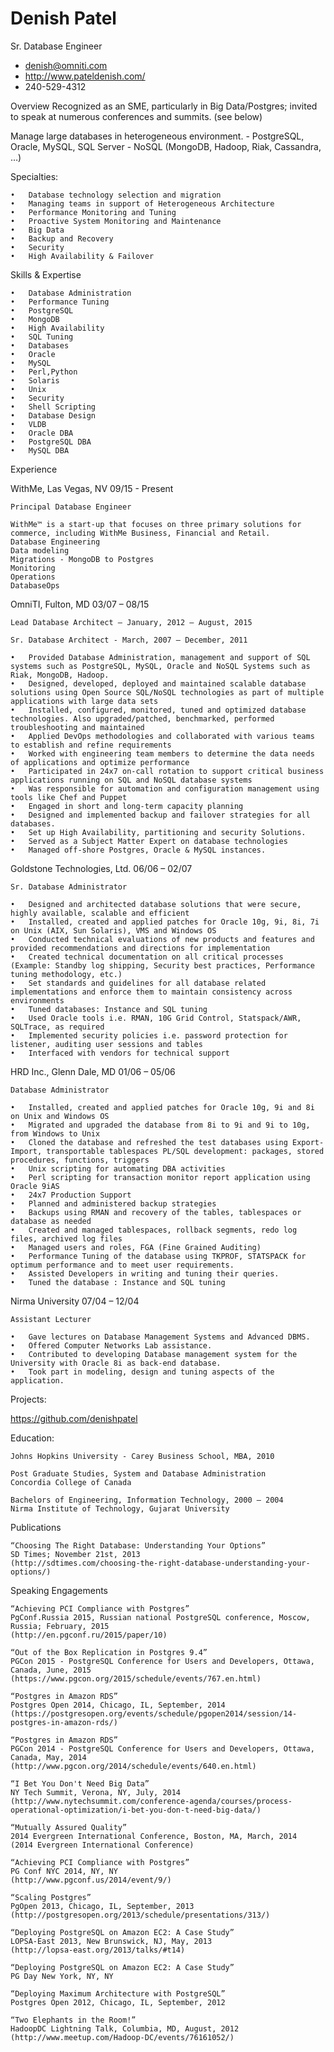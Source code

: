 # Denish Patel 
Sr. Database Engineer

 * <denish@omniti.com>
 * http://www.pateldenish.com/
 * 240-529-4312

Overview	Recognized as an SME, particularly in Big Data/Postgres; invited to speak at numerous conferences and summits. (see below) 

Manage large databases in heterogeneous environment. 
	- PostgreSQL, Oracle, MySQL, SQL Server
	- NoSQL (MongoDB, Hadoop, Riak, Cassandra, …) 

Specialties: 
 
	•	Database technology selection and migration
	•	Managing teams in support of Heterogeneous Architecture
	•	Performance Monitoring and Tuning
	•	Proactive System Monitoring and Maintenance
	•	Big Data
	•	Backup and Recovery
	•	Security
	•	High Availability & Failover 

Skills & Expertise
 
	•	Database Administration
	•	Performance Tuning
	•	PostgreSQL
	•	MongoDB
	•	High Availability
	•	SQL Tuning
	•	Databases
	•	Oracle
	•	MySQL
	•	Perl,Python
	•	Solaris
	•	Unix
	•	Security
	•	Shell Scripting
	•	Database Design
	•	VLDB
	•	Oracle DBA
	•	PostgreSQL DBA
	•	MySQL DBA 

Experience

WithMe, Las Vegas, NV	09/15 - Present

	Principal Database Engineer

	WithMe™ is a start-up that focuses on three primary solutions for commerce, including WithMe Business, Financial and Retail. 
	Database Engineering 
	Data modeling 
	Migrations - MongoDB to Postgres 
	Monitoring
	Operations 
	DatabaseOps

OmniTI, Fulton, MD	03/07 – 08/15

	Lead Database Architect – January, 2012 – August, 2015
	
	Sr. Database Architect - March, 2007 – December, 2011

	•	Provided Database Administration, management and support of SQL systems such as PostgreSQL, MySQL, Oracle and NoSQL Systems such as Riak, MongoDB, Hadoop. 
	•	Designed, developed, deployed and maintained scalable database solutions using Open Source SQL/NoSQL technologies as part of multiple applications with large data sets 
	•	Installed, configured, monitored, tuned and optimized database technologies. Also upgraded/patched, benchmarked, performed troubleshooting and maintained
	•	Applied DevOps methodologies and collaborated with various teams to establish and refine requirements 
	•	Worked with engineering team members to determine the data needs of applications and optimize performance 
	•	Participated in 24x7 on-call rotation to support critical business applications running on SQL and NoSQL database systems 
	•	Was responsible for automation and configuration management using tools like Chef and Puppet
	•	Engaged in short and long-term capacity planning
	•	Designed and implemented backup and failover strategies for all databases.
	•	Set up High Availability, partitioning and security Solutions.
	•	Served as a Subject Matter Expert on database technologies
	•	Managed off-shore Postgres, Oracle & MySQL instances.

Goldstone Technologies, Ltd.	06/06 – 02/07

	Sr. Database Administrator

	•	Designed and architected database solutions that were secure, highly available, scalable and efficient 
	•	Installed, created and applied patches for Oracle 10g, 9i, 8i, 7i on Unix (AIX, Sun Solaris), VMS and Windows OS
	•	Conducted technical evaluations of new products and features and provided recommendations and directions for implementation
	•	Created technical documentation on all critical processes (Example: Standby log shipping, Security best practices, Performance tuning methodology, etc.)
	•	Set standards and guidelines for all database related implementations and enforce them to maintain consistency across environments 
	•	Tuned databases: Instance and SQL tuning
	•	Used Oracle tools i.e. RMAN, 10G Grid Control, Statspack/AWR, SQLTrace, as required 
	•	Implemented security policies i.e. password protection for listener, auditing user sessions and tables 
	•	Interfaced with vendors for technical support 

HRD Inc., Glenn Dale, MD 	01/06 – 05/06

	Database Administrator

	•	Installed, created and applied patches for Oracle 10g, 9i and 8i on Unix and Windows OS 
	•	Migrated and upgraded the database from 8i to 9i and 9i to 10g, from Windows to Unix
	•	Cloned the database and refreshed the test databases using Export-Import, transportable tablespaces PL/SQL development: packages, stored procedures, functions, triggers
	•	Unix scripting for automating DBA activities
	•	Perl scripting for transaction monitor report application using Oracle 9iAS
	•	24x7 Production Support
	•	Planned and administered backup strategies
	•	Backups using RMAN and recovery of the tables, tablespaces or database as needed
	•	Created and managed tablespaces, rollback segments, redo log files, archived log files
	•	Managed users and roles, FGA (Fine Grained Auditing)
	•	Performance Tuning of the database using TKPROF, STATSPACK for optimum performance and to meet user requirements. 
	•	Assisted Developers in writing and tuning their queries.
	•	Tuned the database : Instance and SQL tuning

Nirma University	07/04 – 12/04

	Assistant Lecturer

	•	Gave lectures on Database Management Systems and Advanced DBMS. 
	•	Offered Computer Networks Lab assistance.
	•	Contributed to developing Database management system for the University with Oracle 8i as back-end database.
	•	Took part in modeling, design and tuning aspects of the application.

Projects:
   
   https://github.com/denishpatel

Education:

	Johns Hopkins University - Carey Business School, MBA, 2010

	Post Graduate Studies, System and Database Administration
	Concordia College of Canada

	Bachelors of Engineering, Information Technology, 2000 – 2004
	Nirma Institute of Technology, Gujarat University

Publications

	“Choosing The Right Database: Understanding Your Options”
	SD Times; November 21st, 2013
	(http://sdtimes.com/choosing-the-right-database-understanding-your-options/)

Speaking Engagements

	“Achieving PCI Compliance with Postgres”
	PgConf.Russia 2015, Russian national PostgreSQL conference, Moscow, Russia; February, 2015
	(http://en.pgconf.ru/2015/paper/10)

	“Out of the Box Replication in Postgres 9.4”
	PGCon 2015 - PostgreSQL Conference for Users and Developers, Ottawa, Canada, June, 2015
	(https://www.pgcon.org/2015/schedule/events/767.en.html)

	“Postgres in Amazon RDS”
	Postgres Open 2014, Chicago, IL, September, 2014
	(https://postgresopen.org/events/schedule/pgopen2014/session/14-postgres-in-amazon-rds/)

	“Postgres in Amazon RDS”
	PGCon 2014 - PostgreSQL Conference for Users and Developers, Ottawa, Canada, May, 2014
	(http://www.pgcon.org/2014/schedule/events/640.en.html)

	“I Bet You Don't Need Big Data”
	NY Tech Summit, Verona, NY, July, 2014
	(http://www.nytechsummit.com/conference-agenda/courses/process-operational-optimization/i-bet-you-don-t-need-big-data/)

	“Mutually Assured Quality”
	2014 Evergreen International Conference, Boston, MA, March, 2014
	(2014 Evergreen International Conference)

	“Achieving PCI Compliance with Postgres”
	PG Conf NYC 2014, NY, NY
	(http://www.pgconf.us/2014/event/9/)

	“Scaling Postgres”
	PgOpen 2013, Chicago, IL, September, 2013 
	(http://postgresopen.org/2013/schedule/presentations/313/)

	“Deploying PostgreSQL on Amazon EC2: A Case Study”
	LOPSA-East 2013, New Brunswick, NJ, May, 2013 
	(http://lopsa-east.org/2013/talks/#t14)

	“Deploying PostgreSQL on Amazon EC2: A Case Study”
	PG Day New York, NY, NY

	“Deploying Maximum Architecture with PostgreSQL”
	Postgres Open 2012, Chicago, IL, September, 2012

	“Two Elephants in the Room!”
	HadoopDC Lightning Talk, Columbia, MD, August, 2012  
	(http://www.meetup.com/Hadoop-DC/events/76161052/)
